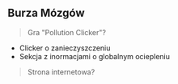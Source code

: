 ## Burza Mózgów
> Gra "Pollution Clicker"?
- Clicker o zanieczyszczeniu
- Sekcja z inormacjami o globalnym ociepleniu

> Strona internetowa?
